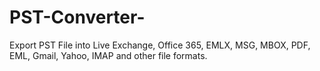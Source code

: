 # PST-Converter-
Export PST File into Live Exchange, Office 365, EMLX, MSG, MBOX, PDF, EML, Gmail, Yahoo, IMAP and other file formats.
